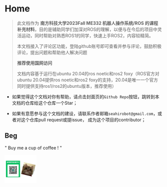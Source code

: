 # Home

>  此文档作为 **南方科技大学2023Fall ME332 机器人操作系统/ROS 的课程补充材料**，目的是辅助同学们加深对ROS的理解，以便与在今后的项目中灵活运动，同时帮助对熟悉ROS1的同学，快速上手ROS2，内容较精简。
>
>  
>
>  本文档接入了评论区功能，登陆github账号即可查看并参与评论，鼓励积极评论，提出问题和帮助他人解决问题
>
>  
>
>  **推荐使用国网访问**
>
>  
>
>  文档内容基于运行在ubuntu 20.04的ros noetic和ros2 foxy（ROS官方对ubuntu 20.04提供ros noetic和ros2 foxy的支持，20.04是唯一一个官方同时提供支持ros1/ros2的ubuntu版本，推荐使用）



- 如果觉得这个文档对你有帮助，请点击封面页的`Github Repo`按钮，跳转到本文档的仓库给这个仓库一个Star；


- 如果有意愿参与这个文档的建设，请联系作者邮箱`seahirobot@gmail.com`，或者对这个仓库pull request或提issue， 成为这个项目的contributor；







## Beg

" Buy me a cup of coffee ! "

<img src="_media/beg.jpg" style="zoom: 10%;" />
